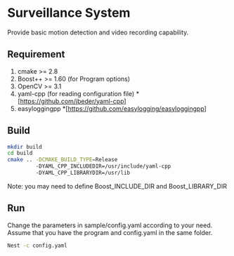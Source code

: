 # Surveillance System
Provide basic motion detection and video recording capability.

## Requirement
1. cmake >= 2.8
2. Boost++ >= 1.60 (for Program options)
3. OpenCV >= 3.1
4. yaml-cpp (for reading configuration file)
  *[https://github.com/jbeder/yaml-cpp]
5. easyloggingpp
  *[https://github.com/easylogging/easyloggingpp]

## Build
```bash
mkdir build
cd build
cmake .. -DCMAKE_BUILD_TYPE=Release
         -DYAML_CPP_INCLUDEDIR=/usr/include/yaml-cpp
         -DYAML_CPP_LIBRARYDIR=/usr/lib
```

Note: you may need to define Boost_INCLUDE_DIR and Boost_LIBRARY_DIR

## Run
Change the parameters in sample/config.yaml according to your need.
Assume that you have the program and config.yaml in the same folder.
```bash
Nest -c config.yaml
```
